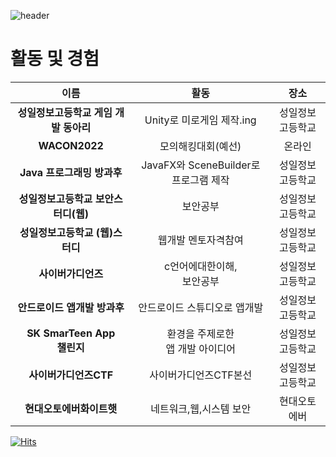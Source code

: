 ![header](https://capsule-render.vercel.app/api?type=waving&color=6633CC&height=300&section=header&text=KangJuHo%20&fontSize=90)

<h1>활동 및 경험</h1>
<hr="2">

| **이름** | **활동** | **장소** |
|:--------:|:--------:|:--------:|
| **성일정보고등학교 게임 개발 동아리** | Unity로 미로게임 제작.ing | 성일정보고등학교 |
| **WACON2022** | 모의해킹대회(예선) | 온라인 |
| **Java 프로그래밍 방과후** | JavaFX와 SceneBuilder로 프로그램 제작 | 성일정보고등학교 |
| **성일정보고등학교 보안스터디(웹)** | 보안공부 | 성일정보고등학교|
| **성일정보고등학교 (웹)스터디** | 웹개발 멘토자격참여 |성일정보고등학교|
| **사이버가디언즈** | c언어에대한이해,<br>보안공부 |성일정보고등학교|
| **안드로이드 앱개발 방과후**  |안드로이드 스튜디오로 앱개발 | 성일정보고등학교 |
| **SK SmarTeen App<br>챌린지**  |환경을 주제로한 <br>앱 개발 아이디어 | 성일정보고등학교 |
| **사이버가디언즈CTF**  |사이버가디언즈CTF본선 | 성일정보고등학교 |
| **현대오토에버화이트햇**  |네트워크,웹,시스템 보안| 현대오토에버 |
[![Hits](https://hits.seeyoufarm.com/api/count/incr/badge.svg?url=https%3A%2F%2Fgithub.com%2Fwngh1212&count_bg=%2379C83D&title_bg=%23555555&icon=&icon_color=%23E7E7E7&title=hits&edge_flat=false)](https://hits.seeyoufarm.com)                                 
